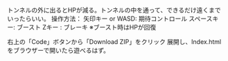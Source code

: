 トンネルの外に出るとHPが減る。トンネルの中を通って、できるだけ遠くまでいったらいい。
操作方法：
矢印キー or WASD: 期待コントロール
スペースキー: ブースト
Zキー : ブレーキ
※ブースト時はHPが回復

右上の「Code」ボタンから「Download ZIP」をクリック
展開し、Index.htmlをブラウザーで開いたら遊べるはず。
